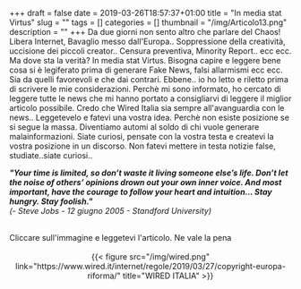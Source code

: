 +++
draft = false
date = 2019-03-26T18:57:37+01:00
title = "In media stat Virtus"
slug = ""
tags = []
categories = []
thumbnail = "/img/Articolo13.png"
description = ""
+++
Da due giorni non sento altro che parlare del Chaos! Libera Internet, Bavaglio messo dall'Europa.. Soppressione della creatività, uccisione dei piccoli creator.. Censura preventiva, Minority Report.. ecc ecc. Ma dove sta la verità? In media stat Virtus. Bisogna capire e leggere bene cosa si è legiferato prima di generare Fake News, falsi allarmismi ecc ecc. Sia da quelli favorevoli e che dai contrari. Ebbene.. io ho letto e riletto prima di scrivere le mie considerazioni. Perchè mi sono informato, ho cercato di leggere tutte le news che mi hanno portato a consigliarvi di leggere il miglior articolo possibile.
Credo che Wired Italia sia sempre all'avanguardia con le news.. Leggetevelo e fatevi una vostra idea. Perchè non esiste posizione se si segue la massa. Diventiamo automi al soldo di chi vuole generare malainformazioni. Siate curiosi, pensate con la vostra testa e createvi la vostra posizione in un discorso. Non fatevi mettere in testa notizie false, studiate..siate curiosi..
<br>

***"Your time is limited, so don’t waste it living someone else’s life. Don’t let the noise of others’ opinions drown out your own inner voice. And most important, have the courage to follow your heart and intuition… Stay hungry. Stay foolish."***
<br>
*(- Steve Jobs - 12 giugno 2005 - Standford University)*

<br>
Cliccare sull'immagine e leggetevi l'articolo. Ne vale la pena
<br>
<br>
<center>
{{< figure src="/img/wired.png" link="https://www.wired.it/internet/regole/2019/03/27/copyright-europa-riforma/" title="WIRED ITALIA" >}}
</center>
